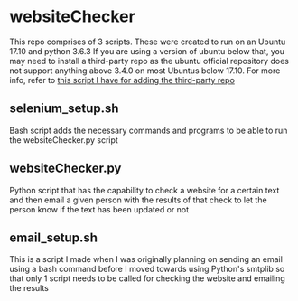 # websiteChecker

This repo comprises of 3 scripts. These were created to run on an Ubuntu 17.10 and python 3.6.3
If you are using a version of ubuntu below that, you may need to install a third-party repo as the ubuntu official repository does not support anything above 3.4.0 on most Ubuntus below 17.10. For more info, refer to [this script I have for adding the third-party repo](https://github.com/modernNeo/quickRef/blob/master/update_python.sh)
  
## selenium_setup.sh  

Bash script adds the necessary commands and programs to be able to run the websiteChecker.py script  
  
## websiteChecker.py  
  
Python script that has the capability to check a website for a certain text and then email a given person with the results of that check to let the person know if the text has been updated or not  
  
## email_setup.sh  

This is a script I made when I was originally planning on sending an email using a bash command before I moved towards using Python's smtplib so that only 1 script needs to be called for checking the website and emailing the results